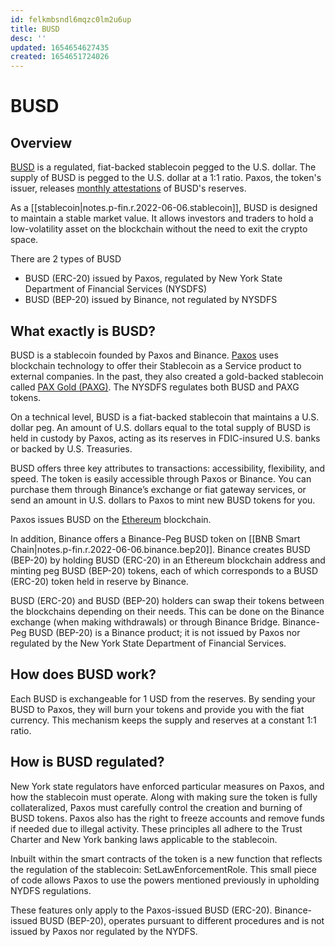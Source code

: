 ```yaml
---
id: felkmbsndl6mqzc0lm2u6up
title: BUSD
desc: ''
updated: 1654654627435
created: 1654651724026
---
```

# BUSD

## Overview

[BUSD](https://academy.binance.com/en/articles/what-is-busd) is a regulated, fiat-backed stablecoin pegged to the U.S. dollar. The supply of BUSD is pegged to the U.S. dollar at a 1:1 ratio. Paxos, the token's issuer, releases [monthly attestations](https://paxos.com/attestations/) of BUSD's reserves.

As a [[stablecoin|notes.p-fin.r.2022-06-06.stablecoin]], BUSD is designed to maintain a stable market value. It allows investors and traders to hold a low-volatility asset on the blockchain without the need to exit the crypto space.

There are 2 types of BUSD
- BUSD (ERC-20) issued by Paxos, regulated by New York State Department of Financial Services (NYSDFS)
- BUSD (BEP-20) issued by Binance, not regulated by NYSDFS

## What exactly is BUSD?

BUSD is a stablecoin founded by Paxos and Binance. [Paxos](https://paxos.com/) uses blockchain technology to offer their Stablecoin as a Service product to external companies. In the past, they also created a gold-backed stablecoin called [PAX Gold (PAXG)](https://paxos.com/paxgold/). The NYSDFS regulates both BUSD and PAXG tokens.

On a technical level, BUSD is a fiat-backed stablecoin that maintains a U.S. dollar peg. An amount of U.S. dollars equal to the total supply of BUSD is held in custody by Paxos, acting as its reserves in FDIC-insured U.S. banks or backed by U.S. Treasuries.

BUSD offers three key attributes to transactions: accessibility, flexibility, and speed. The token is easily accessible through Paxos or Binance. You can purchase them through Binance’s exchange or fiat gateway services, or send an amount in U.S. dollars to Paxos to mint new BUSD tokens for you.

Paxos issues BUSD on the [Ethereum](https://academy.binance.com/en/articles/what-is-ethereum) blockchain. 

In addition, Binance offers a Binance-Peg BUSD token on [[BNB Smart Chain|notes.p-fin.r.2022-06-06.binance.bep20]]. Binance creates BUSD (BEP-20) by holding BUSD (ERC-20) in an Ethereum blockchain address and minting peg BUSD (BEP-20) tokens, each of which corresponds to a BUSD (ERC-20) token held in reserve by Binance.

BUSD (ERC-20) and BUSD (BEP-20) holders can swap their tokens between the blockchains depending on their needs. This can be done on the Binance exchange (when making withdrawals) or through Binance Bridge. Binance-Peg BUSD (BEP-20) is a Binance product; it is not issued by Paxos nor regulated by the New York State Department of Financial Services.

## How does BUSD work?

Each BUSD is exchangeable for 1 USD from the reserves. By sending your BUSD to Paxos, they will burn your tokens and provide you with the fiat currency. This mechanism keeps the supply and reserves at a constant 1:1 ratio.

## How is BUSD regulated?

New York state regulators have enforced particular measures on Paxos, and how the stablecoin must operate. Along with making sure the token is fully collateralized, Paxos must carefully control the creation and burning of BUSD tokens. Paxos also has the right to freeze accounts and remove funds if needed due to illegal activity. These principles all adhere to the Trust Charter and New York banking laws applicable to the stablecoin.

Inbuilt within the smart contracts of the token is a new function that reflects the regulation of the stablecoin: SetLawEnforcementRole. This small piece of code allows Paxos to use the powers mentioned previously in upholding NYDFS regulations.

These features only apply to the Paxos-issued BUSD (ERC-20). Binance-issued BUSD (BEP-20), operates pursuant to different procedures and is not issued by Paxos nor regulated by the NYDFS.